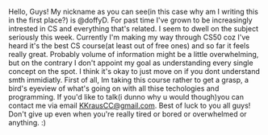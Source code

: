   Hello, Guys! My nickname as you can see(in this case why am I writing this in the first place?) is @doffyD. 
For past time I've grown to be increasingly intrested in CS and everything that's related.
  I seem to dwell on the subject seriously this week. Currently I'm making my way through CS50 coz I've heard it's
the best CS course(at least out of free ones) and so far it feels really great. Probably volume of information might 
be a little overwhelming, but on the contrary I don't appoint my goal as understanding every single concept on the spot.
I think it's okay to just move on if you dont understand smth immidiatly. First of all, Im taking this course rather to get 
a grasp, a bird's eyeview of what's going on with all thise techologies and programming. 
  If you'd like to talk(i dunno why u would though)you can contact me via email KKrausCC@gmail.com. 
Best of luck to you all guys! Don't give up even when you're really tired or bored or overwhelmed or anything. :)
<!---
doffyD/doffyD is a ✨ special ✨ repository because its `README.md` (this file) appears on your GitHub profile.
You can click the Preview link to take a look at your changes.
--->
